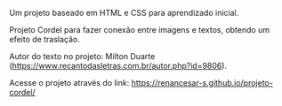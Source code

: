 Um projeto baseado em HTML e CSS para aprendizado inicial.

Projeto Cordel para fazer conexão entre imagens e textos, obtendo um efeito de traslação.

Autor do texto no projeto: Milton Duarte (https://www.recantodasletras.com.br/autor.php?id=9806).

Acesse o projeto através do link: https://renancesar-s.github.io/projeto-cordel/
